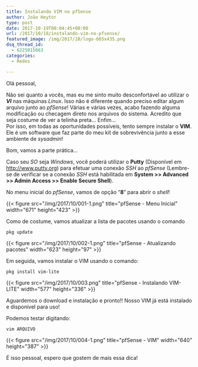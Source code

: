 ```yaml
---
title: Instalando VIM no pfSense
author: João Heytor
type: post
date: 2017-10-19T00:04:45+00:00
url: /2017/10/18/instalando-vim-no-pfsense/
featured_image: /img/2017/10/logo-665x435.png
dsq_thread_id:
  - 6225015063
categories:
  - Redes

---
```

Olá pessoal,

Não sei quanto a vocês, mas eu me sinto muito desconfortável ao utilizar o **_VI_** nas máquinas _Linux_. Isso não é diferente quando preciso editar algum arquivo junto ao _pfSense_! Várias e várias vezes, acabo fazendo alguma modificação ou checagem direto nos arquivos do sistema. Acredito que seja costume de ver a telinha preta&#8230; Enfim&#8230;  
Por isso, em todas as oportunidades possíveis, tento sempre instalar o **VIM**. Ele é um software que faz parte do meu kit de sobrevivência junto a esse ambiente de _sysadmin_!

Bom, vamos a parte prática&#8230;

Caso seu _SO_ seja _Windows_, você poderá utilizar o **Putty** (Disponível em <a href="http://www.putty.org" target="_blank" rel="noopener">http://www.putty.org</a>) para efetuar uma conexão _SSH_ ao _pfSense_ (Lembre-se de verificar se a conexão _SSH_ está habilitada em **System >> Advanced >> Admin Access >> Enable Secure Shell**).

No menu inicial do _pfSense_, vamos de opção “**8**” para abrir o _shell_!

{{< figure src="/img/2017/10/001-1.png" title="pfSense - Menu Inicial" width="671" height="423" >}}

Como de costume, vamos atualizar a lista de pacotes usando o comando
```shell
pkg update
```

{{< figure src="/img/2017/10/002-1.png" title="pfSense - Atualizando pacotes" width="623" height="97" >}}

Em seguida, vamos instalar o VIM usando o comando:
```shell
pkg install vim-lite
```

{{< figure src="/img/2017/10/003.png" title="pfSense - Instalando VIM-LITE" width="577" height="336" >}}

Aguardemos o download e instalação e pronto!! Nosso VIM já está instalado e disponível para uso!

Podemos testar digitando:
```shell
vim ARQUIVO
```

{{< figure src="/img/2017/10/004-1.png" title="pfSense - VIM" width="640" height="387" >}}


É isso pessoal, espero que gostem de mais essa dica!
